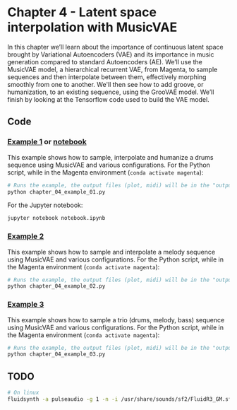 # Chapter 4 - Latent space interpolation with MusicVAE 

In this chapter we’ll learn about the importance of continuous latent space 
brought by Variational Autoencoders (VAE) and its importance in music generation
compared to standard Autoencoders (AE). We’ll use the MusicVAE model, a 
hierarchical recurrent VAE, from Magenta, to sample sequences and then 
interpolate between them, effectively morphing smoothly from one to another. 
We'll then see how to add groove, or humanization, to an existing sequence, 
using the GrooVAE model. We’ll finish by looking at the Tensorflow code used 
to build the VAE model.

## Code

### [Example 1](chapter_04_example_01.py) or [notebook](notebook.ipynb)

This example shows how to sample, interpolate and humanize a drums sequence
using MusicVAE and various configurations. For the Python script, 
while in the Magenta environment (`conda activate magenta`):

```bash
# Runs the example, the output files (plot, midi) will be in the "output" folder
python chapter_04_example_01.py
```

For the Jupyter notebook:

```bash
jupyter notebook notebook.ipynb
```

### [Example 2](chapter_04_example_02.py)

This example shows how to sample and interpolate a melody sequence
using MusicVAE and various configurations. For the Python script, 
while in the Magenta environment (`conda activate magenta`):

```bash
# Runs the example, the output files (plot, midi) will be in the "output" folder
python chapter_04_example_02.py
```

### [Example 3](chapter_04_example_03.py)

This example shows how to sample a trio (drums, melody, bass) sequence
using MusicVAE and various configurations. For the Python script,
while in the Magenta environment
(`conda activate magenta`):

```bash
# Runs the example, the output files (plot, midi) will be in the "output" folder
python chapter_04_example_03.py
```

## TODO

```bash
# On linux
fluidsynth -a pulseaudio -g 1 -n -i /usr/share/sounds/sf2/FluidR3_GM.sf2 $( ls -t output/groove/*.mid | head -n1 )
```

